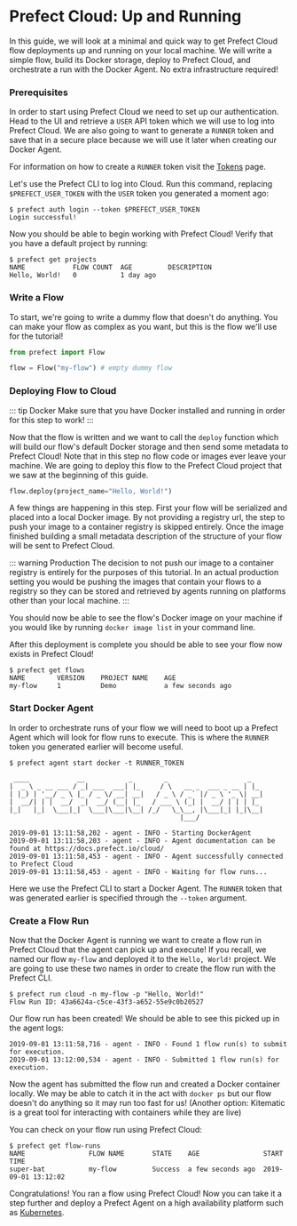 # Prefect Cloud: Up and Running

In this guide, we will look at a minimal and quick way to get Prefect Cloud flow deployments up and running on your local machine. We will write a simple flow, build its Docker storage, deploy to Prefect Cloud, and orchestrate a run with the Docker Agent. No extra infrastructure required!

### Prerequisites

In order to start using Prefect Cloud we need to set up our authentication. Head to the UI and retrieve a `USER` API token which we will use to log into Prefect Cloud. We are also going to want to generate a `RUNNER` token and save that in a secure place because we will use it later when creating our Docker Agent.

For information on how to create a `RUNNER` token visit the [Tokens](concepts/tokens.html) page.

Let's use the Prefect CLI to log into Cloud. Run this command, replacing `$PREFECT_USER_TOKEN` with the `USER` token you generated a moment ago:
```
$ prefect auth login --token $PREFECT_USER_TOKEN
Login successful!
```

Now you should be able to begin working with Prefect Cloud! Verify that you have a default project by running:
```
$ prefect get projects
NAME            FLOW COUNT  AGE         DESCRIPTION
Hello, World!   0           1 day ago
```

### Write a Flow

To start, we're going to write a dummy flow that doesn't do anything. You can make your flow as complex as you want, but this is the flow we'll use for the tutorial!

```python
from prefect import Flow

flow = Flow("my-flow") # empty dummy flow
```

### Deploying Flow to Cloud

::: tip Docker
Make sure that you have Docker installed and running in order for this step to work!
:::

Now that the flow is written and we want to call the `deploy` function which will build our flow's default Docker storage and then send some metadata to Prefect Cloud! Note that in this step no flow code or images ever leave your machine. We are going to deploy this flow to the Prefect Cloud project that we saw at the beginning of this guide.

```python
flow.deploy(project_name="Hello, World!")
```

A few things are happening in this step. First your flow will be serialized and placed into a local Docker image. By not providing a registry url, the step to push your image to a container registry is skipped entirely. Once the image finished building a small metadata description of the structure of your flow will be sent to Prefect Cloud.

::: warning Production
The decision to not push our image to a container registry is entirely for the purposes of this tutorial. In an actual production setting you would be pushing the images that contain your flows to a registry so they can be stored and retrieved by agents running on platforms other than your local machine.
:::

You should now be able to see the flow's Docker image on your machine if you would like by running `docker image list` in your command line.

After this deployment is complete you should be able to see your flow now exists in Prefect Cloud!

```
$ prefect get flows
NAME        VERSION    PROJECT NAME    AGE
my-flow     1          Demo            a few seconds ago
```

### Start Docker Agent

In order to orchestrate runs of your flow we will need to boot up a Prefect Agent which will look for flow runs to execute. This is where the `RUNNER` token you generated earlier will become useful.

```
$ prefect agent start docker -t RUNNER_TOKEN

 ____            __           _        _                    _
|  _ \ _ __ ___ / _| ___  ___| |_     / \   __ _  ___ _ __ | |_
| |_) | '__/ _ \ |_ / _ \/ __| __|   / _ \ / _` |/ _ \ '_ \| __|
|  __/| | |  __/  _|  __/ (__| |_   / ___ \ (_| |  __/ | | | |_
|_|   |_|  \___|_|  \___|\___|\__| /_/   \_\__, |\___|_| |_|\__|
                                           |___/

2019-09-01 13:11:58,202 - agent - INFO - Starting DockerAgent
2019-09-01 13:11:58,203 - agent - INFO - Agent documentation can be found at https://docs.prefect.io/cloud/
2019-09-01 13:11:58,453 - agent - INFO - Agent successfully connected to Prefect Cloud
2019-09-01 13:11:58,453 - agent - INFO - Waiting for flow runs...
```

Here we use the Prefect CLI to start a Docker Agent. The `RUNNER` token that was generated earlier is specified through the `--token` argument.

### Create a Flow Run

Now that the Docker Agent is running we want to create a flow run in Prefect Cloud that the agent can pick up and execute! If you recall, we named our flow `my-flow` and deployed it to the `Hello, World!` project. We are going to use these two names in order to create the flow run with the Prefect CLI.

```
$ prefect run cloud -n my-flow -p "Hello, World!"
Flow Run ID: 43a6624a-c5ce-43f3-a652-55e9c0b20527
```

Our flow run has been created! We should be able to see this picked up in the agent logs:
```
2019-09-01 13:11:58,716 - agent - INFO - Found 1 flow run(s) to submit for execution.
2019-09-01 13:12:00,534 - agent - INFO - Submitted 1 flow run(s) for execution.
```

Now the agent has submitted the flow run and created a Docker container locally. We may be able to catch it in the act with `docker ps` but our flow doesn't do anything so it may run too fast for us! (Another option: Kitematic is a great tool for interacting with containers while they are live)

You can check on your flow run using Prefect Cloud:
```
$ prefect get flow-runs
NAME                FLOW NAME       STATE    AGE                START TIME
super-bat           my-flow         Success  a few seconds ago  2019-09-01 13:12:02
```

Congratulations! You ran a flow using Prefect Cloud! Now you can take it a step further and deploy a Prefect Agent on a high availability platform such as [Kubernetes](agent/kubernetes.html).
